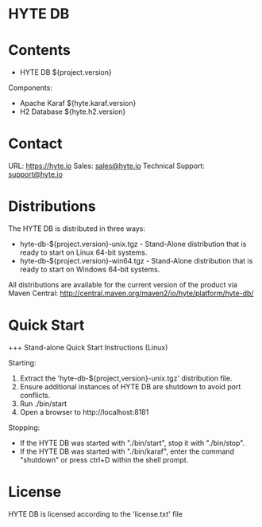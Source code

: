 HYTE DB
============
 
Contents
========

 * HYTE DB ${project.version}
 
 Components:
 * Apache Karaf ${hyte.karaf.version}
 * H2 Database ${hyte.h2.version}
 
Contact
=======

URL: https://hyte.io
Sales: <sales@hyte.io>
Technical Support: <support@hyte.io>

Distributions
=============

The HYTE DB is distributed in three ways:

 * hyte-db-${project.version}-unix.tgz - Stand-Alone distribution that is ready to start on Linux 64-bit systems.
 * hyte-db-${project.version}-win64.tgz - Stand-Alone distribution that is ready to start on Windows 64-bit systems.

All distributions are available for the current version of the product via Maven Central: http://central.maven.org/maven2/io/hyte/platform/hyte-db/

Quick Start
===========

+++ Stand-alone Quick Start Instructions (Linux)

 Starting: 

 1. Extract the 'hyte-db-${project,version}-unix.tgz' distribution file.
 2. Ensure additional instances of HYTE DB are shutdown to avoid port conflicts.
 3. Run ./bin/start
 4. Open a browser to http://localhost:8181 

 Stopping:

 * If the HYTE DB was started with "./bin/start", stop it with "./bin/stop".
 * If the HYTE DB was started with "./bin/karaf", enter the command "shutdown" or press ctrl+D within the shell prompt.

License
====================

HYTE DB is licensed according to the 'license.txt' file
